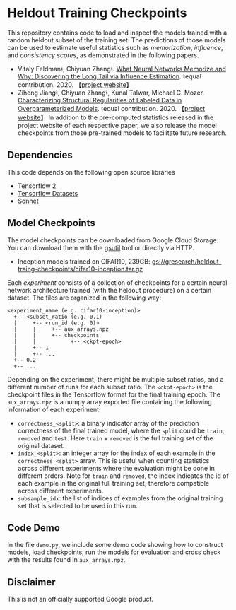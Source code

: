 # Heldout Training Checkpoints

This repository contains code to load and inspect the models trained with a random heldout
subset of the training set. The predictions of those models can be used to estimate useful
statistics such as *memorization*, *influence*, and *consistency scores*, as demonstrated
in the following papers.

* Vitaly Feldman♮, Chiyuan Zhang♮.
  [What Neural Networks Memorize and Why: Discovering the Long Tail via Influence Estimation](https://arxiv.org/abs/2008.03703). ♮equal contribution. 2020.
  【[project website](https://pluskid.github.io/influence-memorization/)】
* Ziheng Jiang♮, Chiyuan Zhang♮, Kunal Talwar, Michael C. Mozer.
  [Characterizing Structural Regularities of Labeled Data in Overparameterized Models](https://arxiv.org/abs/2002.03206). ♮equal contribution. 2020.
  【[project website](https://pluskid.github.io/structural-regularity/)】
                                                                                                                                                                                                              In addition to the pre-computed statistics released in the project website of each respective paper,
we also release the model checkpoints from those pre-trained models to facilitate future research.

## Dependencies

This code depends on the following open source libraries

* Tensorflow 2
* [Tensorflow Datasets](https://www.tensorflow.org/datasets)
* [Sonnet](https://github.com/deepmind/sonnet)

## Model Checkpoints

The model checkpoints can be downloaded from Google Cloud Storage. You can download them with the
[gsutil](https://cloud.google.com/storage/docs/gsutil) tool or directly via HTTP.

- Inception models trained on CIFAR10, 239GB: [gs://gresearch/heldout-traing-checkpoints/cifar10-inception.tar.gz](http://storage.googleapis.com/gresearch/heldout-training-checkpoints/cifar10-inception.tar.gz)


Each *experiment* consists of a collection of checkpoints for a certain neural network architecture 
trained (with the heldout procedure) on a certain dataset. The files are organized in the following way:

```
<experiment_name (e.g. cifar10-inception)>
  +-- <subset_ratio (e.g. 0.1)
  |     +-- <run_id (e.g. 0)>
  |     |     +-- aux_arrays.npz
  |     |     +-- checkpoints
  |     |           +-- <ckpt-epoch>
  |     +-- 1
  |     +-- ...
  +-- 0.2
  +-- ...
```

Depending on the experiment, there might be multiple subset ratios, and a different number
of runs for each subset ratio. The `<ckpt-epoch>` is the checkpoint files in the Tensorflow
format for the final training epoch. The `aux_arrays.npz` is a numpy array exported file
containing the following information of each experiment:

- `correctness_<split>`: a binary indicator array of the prediction correctness of the final
  trained model, where the `split` could be `train`, `removed` and `test`. Here `train` + `removed`
  is the full training set of the original dataset.
- `index_<split>`: an integer array for the index of each example in the `correctness_<split>` array.
  This is useful when counting statistics across different experiments where the evaluation might
  be done in different orders. Note for `train` and `removed`, the index indicates the id of each
  example in the original full training set, therefore compatible across different experiments.
- `subsample_idx`: the list of indices of examples from the original training set that is
  selected to be used in this run.


## Code Demo

In the file `demo.py`, we include some demo code showing how to construct models, load checkpoints,
run the models for evaluation and cross check with the results found in `aux_arrays.npz`.

## Disclaimer

This is not an officially supported Google product.
